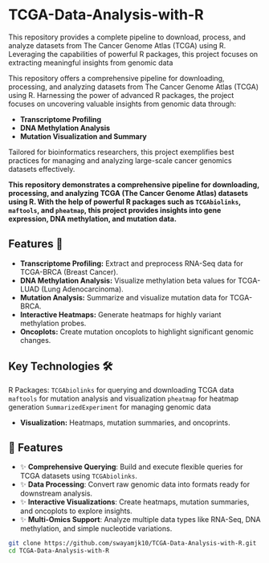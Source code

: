 # TCGA-Data-Analysis-with-R
This repository provides a complete pipeline to download, process, and analyze datasets from The Cancer Genome Atlas (TCGA) using R. Leveraging the capabilities of powerful R packages, this project focuses on extracting meaningful insights from genomic data


This repository offers a comprehensive pipeline for downloading, processing, and analyzing datasets from The Cancer Genome Atlas (TCGA) using R. Harnessing the power of advanced R packages, the project focuses on uncovering valuable insights from genomic data through:

- **Transcriptome Profiling**
- **DNA Methylation Analysis**
- **Mutation Visualization and Summary**

Tailored for bioinformatics researchers, this project exemplifies best practices for managing and analyzing large-scale cancer genomics datasets effectively.

**This repository demonstrates a comprehensive pipeline for downloading, processing, and analyzing TCGA (The Cancer Genome Atlas) datasets using R. With the help of powerful R packages such as `TCGAbiolinks`, `maftools`, and `pheatmap`, this project provides insights into gene expression, DNA methylation, and mutation data.**

## Features 🌟
- **Transcriptome Profiling:** Extract and preprocess RNA-Seq data for TCGA-BRCA (Breast Cancer).
- **DNA Methylation Analysis:** Visualize methylation beta values for TCGA-LUAD (Lung Adenocarcinoma).
- **Mutation Analysis:** Summarize and visualize mutation data for TCGA-BRCA.
- **Interactive Heatmaps:** Generate heatmaps for highly variant methylation probes.
- **Oncoplots:** Create mutation oncoplots to highlight significant genomic changes.

## Key Technologies 🛠️
R Packages:
`TCGAbiolinks` for querying and downloading TCGA data
`maftools` for mutation analysis and visualization
`pheatmap` for heatmap generation
`SummarizedExperiment` for managing genomic data
- **Visualization:** Heatmaps, mutation summaries, and oncoprints.

## 🌟 Features  
- ✨ **Comprehensive Querying**: Build and execute flexible queries for TCGA datasets using `TCGAbiolinks`.  
- ✨ **Data Processing**: Convert raw genomic data into formats ready for downstream analysis.  
- ✨ **Interactive Visualizations**: Create heatmaps, mutation summaries, and oncoplots to explore insights.  
- ✨ **Multi-Omics Support**: Analyze multiple data types like RNA-Seq, DNA methylation, and simple nucleotide variations.

```bash
git clone https://github.com/swayamjk10/TCGA-Data-Analysis-with-R.git
cd TCGA-Data-Analysis-with-R
```
